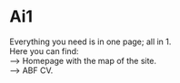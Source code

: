 # Ai1
Everything you need is in one page; all in 1.  
Here you can find:  
--> Homepage with the map of the site.  
--> ABF CV.  
